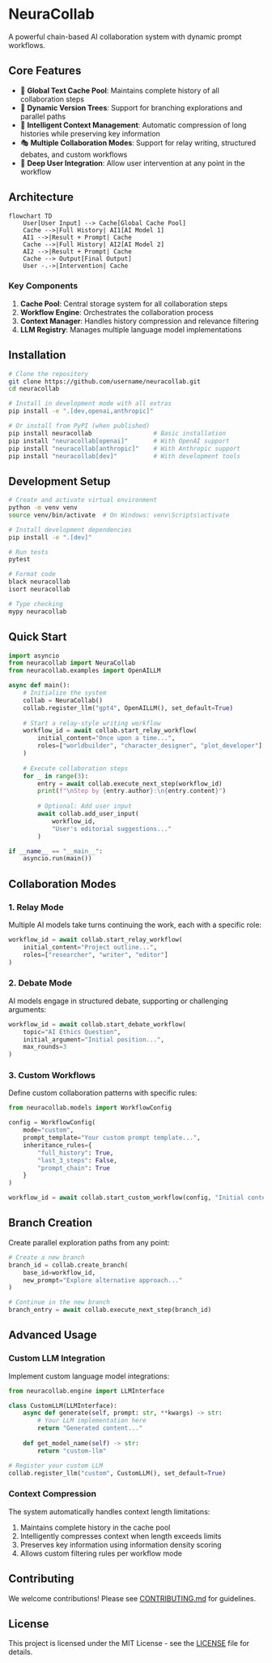 # NeuraCollab

A powerful chain-based AI collaboration system with dynamic prompt workflows.

## Core Features

- 📝 **Global Text Cache Pool**: Maintains complete history of all collaboration steps
- 🔄 **Dynamic Version Trees**: Support for branching explorations and parallel paths
- 🧠 **Intelligent Context Management**: Automatic compression of long histories while preserving key information
- 🎭 **Multiple Collaboration Modes**: Support for relay writing, structured debates, and custom workflows
- 👥 **Deep User Integration**: Allow user intervention at any point in the workflow

## Architecture

```mermaid
flowchart TD
    User[User Input] --> Cache[Global Cache Pool]
    Cache -->|Full History| AI1[AI Model 1]
    AI1 -->|Result + Prompt| Cache
    Cache -->|Full History| AI2[AI Model 2]
    AI2 -->|Result + Prompt| Cache
    Cache --> Output[Final Output]
    User -.->|Intervention| Cache
```

### Key Components

1. **Cache Pool**: Central storage system for all collaboration steps
2. **Workflow Engine**: Orchestrates the collaboration process
3. **Context Manager**: Handles history compression and relevance filtering
4. **LLM Registry**: Manages multiple language model implementations

## Installation

```bash
# Clone the repository
git clone https://github.com/username/neuracollab.git
cd neuracollab

# Install in development mode with all extras
pip install -e ".[dev,openai,anthropic]"

# Or install from PyPI (when published)
pip install neuracollab                 # Basic installation
pip install "neuracollab[openai]"       # With OpenAI support
pip install "neuracollab[anthropic]"    # With Anthropic support
pip install "neuracollab[dev]"          # With development tools
```

## Development Setup

```bash
# Create and activate virtual environment
python -m venv venv
source venv/bin/activate  # On Windows: venv\Scripts\activate

# Install development dependencies
pip install -e ".[dev]"

# Run tests
pytest

# Format code
black neuracollab
isort neuracollab

# Type checking
mypy neuracollab
```

## Quick Start

```python
import asyncio
from neuracollab import NeuraCollab
from neuracollab.examples import OpenAILLM

async def main():
    # Initialize the system
    collab = NeuraCollab()
    collab.register_llm("gpt4", OpenAILLM(), set_default=True)
    
    # Start a relay-style writing workflow
    workflow_id = await collab.start_relay_workflow(
        initial_content="Once upon a time...",
        roles=["worldbuilder", "character_designer", "plot_developer"]
    )
    
    # Execute collaboration steps
    for _ in range(3):
        entry = await collab.execute_next_step(workflow_id)
        print(f"\nStep by {entry.author}:\n{entry.content}")
        
        # Optional: Add user input
        await collab.add_user_input(
            workflow_id,
            "User's editorial suggestions..."
        )

if __name__ == "__main__":
    asyncio.run(main())
```

## Collaboration Modes

### 1. Relay Mode
Multiple AI models take turns continuing the work, each with a specific role:

```python
workflow_id = await collab.start_relay_workflow(
    initial_content="Project outline...",
    roles=["researcher", "writer", "editor"]
)
```

### 2. Debate Mode
AI models engage in structured debate, supporting or challenging arguments:

```python
workflow_id = await collab.start_debate_workflow(
    topic="AI Ethics Question",
    initial_argument="Initial position...",
    max_rounds=3
)
```

### 3. Custom Workflows
Define custom collaboration patterns with specific rules:

```python
from neuracollab.models import WorkflowConfig

config = WorkflowConfig(
    mode="custom",
    prompt_template="Your custom prompt template...",
    inheritance_rules={
        "full_history": True,
        "last_3_steps": False,
        "prompt_chain": True
    }
)

workflow_id = await collab.start_custom_workflow(config, "Initial content...")
```

## Branch Creation

Create parallel exploration paths from any point:

```python
# Create a new branch
branch_id = collab.create_branch(
    base_id=workflow_id,
    new_prompt="Explore alternative approach..."
)

# Continue in the new branch
branch_entry = await collab.execute_next_step(branch_id)
```

## Advanced Usage

### Custom LLM Integration

Implement custom language model integrations:

```python
from neuracollab.engine import LLMInterface

class CustomLLM(LLMInterface):
    async def generate(self, prompt: str, **kwargs) -> str:
        # Your LLM implementation here
        return "Generated content..."
    
    def get_model_name(self) -> str:
        return "custom-llm"

# Register your custom LLM
collab.register_llm("custom", CustomLLM(), set_default=True)
```

### Context Compression

The system automatically handles context length limitations:

1. Maintains complete history in the cache pool
2. Intelligently compresses context when length exceeds limits
3. Preserves key information using information density scoring
4. Allows custom filtering rules per workflow mode

## Contributing

We welcome contributions! Please see [CONTRIBUTING.md](CONTRIBUTING.md) for guidelines.

## License

This project is licensed under the MIT License - see the [LICENSE](LICENSE) file for details.
